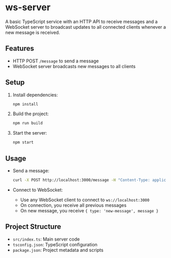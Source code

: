 # ws-server

A basic TypeScript service with an HTTP API to receive messages and a WebSocket server to broadcast updates to all connected clients whenever a new message is received.

## Features

- HTTP POST `/message` to send a message
- WebSocket server broadcasts new messages to all clients

## Setup

1. Install dependencies:

   ```sh
   npm install
   ```

2. Build the project:

   ```sh
   npm run build
   ```

3. Start the server:

   ```sh
   npm start
   ```

## Usage

- Send a message:

  ```sh
  curl -X POST http://localhost:3000/message -H "Content-Type: application/json" -d '{"message": "Hello world!"}'
  ```

- Connect to WebSocket:
  - Use any WebSocket client to connect to `ws://localhost:3000`
  - On connection, you receive all previous messages
  - On new message, you receive `{ type: 'new-message', message }`

## Project Structure

- `src/index.ts`: Main server code
- `tsconfig.json`: TypeScript configuration
- `package.json`: Project metadata and scripts
